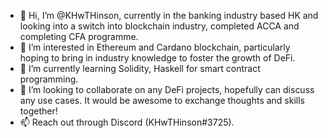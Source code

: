 - 👋 Hi, I’m @KHwTHinson, currently in the banking industry based HK and looking into a switch into blockchain industry, completed ACCA and completing CFA programme.
- 👀 I’m interested in Ethereum and Cardano blockchain, particularly hoping to bring in industry knowledge to foster the growth of DeFi.
- 🌱 I’m currently learning Solidity, Haskell for smart contract programming.
- 💞️ I’m looking to collaborate on any DeFi projects, hopefully can discuss any use cases. It would be awesome to exchange thoughts and skills together!
- 📫 Reach out through Discord (KHwTHinson#3725).

